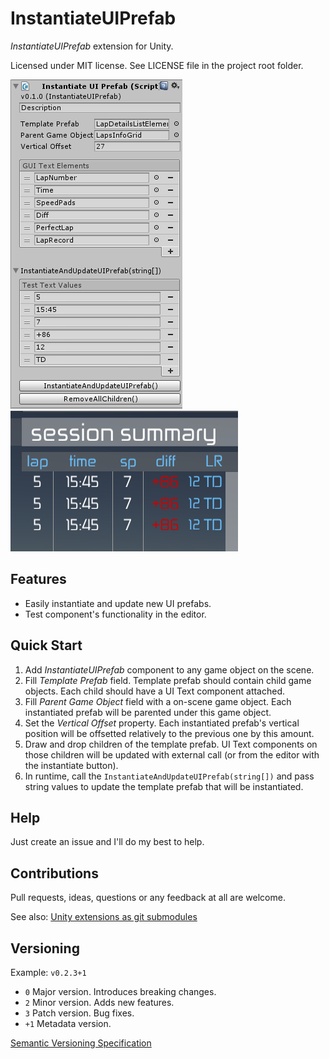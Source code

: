﻿# InstantiateUIPrefab

*InstantiateUIPrefab* extension for Unity.

Licensed under MIT license. See LICENSE file in the project root folder.

![InstantiateUIPrefab](/Resources/cover_screenshot.png?raw=true)
![](/Resources/in-game_picture.png?raw=true)

## Features

* Easily instantiate and update new UI prefabs.
* Test component's functionality in the editor.

## Quick Start

1. Add _InstantiateUIPrefab_ component to any game object on the scene.
2. Fill _Template Prefab_ field. Template prefab should contain child game objects. Each child should have a UI Text component attached.
3. Fill _Parent Game Object_ field with a on-scene game object. Each instantiated prefab will be parented under this game object.
4. Set the _Vertical Offset_ property. Each instantiated prefab's vertical position will be
offsetted relatively to the previous one by this amount.
5. Draw and drop children of the template prefab. UI Text components on those children will be updated with external call (or from the editor with the instantiate button).
6. In runtime, call the `InstantiateAndUpdateUIPrefab(string[])` and pass string values to update the template prefab that will be instantiated.

## Help

Just create an issue and I'll do my best to help.

## Contributions

Pull requests, ideas, questions or any feedback at all are welcome.

See also: [Unity extensions as git submodules](http://wp.me/p56Vqs-6o)

## Versioning

Example: `v0.2.3+1`

- `0` Major version. Introduces breaking changes.
- `2` Minor version. Adds new features.
- `3` Patch version. Bug fixes.
- `+1` Metadata version.

[Semantic Versioning Specification](http://semver.org/)
